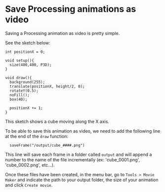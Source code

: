 # Save Processing animations as video

Saving a Processing animation as video is pretty simple.

See the sketch below:

```processing
int positionX = 0;

void setup(){
  size(400,400, P3D);
}

void draw(){
  background(255);
  translate(positionX, height/2, 0);
  rotateY(0.5);
  noFill();
  box(40);

  positionX += 1;
}
```

This sketch shows a cube moving along the X axis.

To be able to save this animation as video, we need to add the following line at the end of the `draw` function:

```processing
  saveFrame("/output/cube_####.png")
```

This line will save each frame in a folder called `output` and will append a number to the name of the file incrementally (ex: 'cube_0001.png', 'cube_0002.png', etc...).

Once these files have been created, in the menu bar, go to `Tools > Movie Maker` and indicate the path to your output folder, the size of your animation and click `Create movie`.
